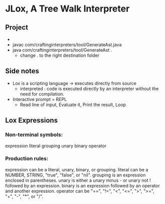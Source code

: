 # JLox, A Tree Walk Interpreter

## Project
- 
- javac com/craftinginterpreters/tool/GenerateAst.java
- java com/craftinginterpreters/tool/GenerateAst .
  - change . to the right destination folder

## Side notes
- Lox is a scripting language -> executes directly from source
  - interpreted : code is executed directly by an interpreter without the need for compilation.
- Interactive prompt =  REPL 
  - Read line of input, Evaluate it, Print the result, Loop

## Lox Expressions

### Non-terminal symbols:
expression
literal
grouping
unary
binary
operator

### Production rules:
expression can be a literal, unary, binary, or grouping.
literal can be a NUMBER, STRING, "true", "false", or "nil".
grouping is an expression enclosed in parentheses.
unary is either a unary minus - or unary not ! followed by an expression.
binary is an expression followed by an operator and another expression.
operator can be "==", "!=", "<", "<=", ">", ">=", "+", "-", "*", or "/".